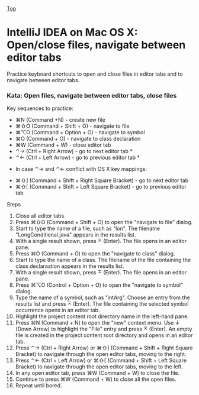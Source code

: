 [Top](README.md)

# IntelliJ IDEA on Mac OS X: Open/close files, navigate between editor tabs

Practice keyboard shortcuts to open and close files in editor tabs and to navigate between editor tabs.

### Kata: Open files, navigate between editor tabs, close files

Key sequences to practice:

- ⌘N (Command +N) - create new file
- ⌘⇧O (Command + Shift + O) - navigate to file
- ⌘⌥O (Command + Option + O) - navigate to symbol
- ⌘O (Command + O) - navigate to class declaration
- ⌘W (Command + W) - close editor tab
- ⌃→ (Ctrl + Right Arrow) - go to next editor tab *
- ⌃← (Ctrl + Left Arrow) - go to previous editor tab *

* In case ⌃→ and ⌃← conflict with OS X key mappings:

- ⌘⇧] (Command + Shift + Right Square Bracket) - go to next editor tab
- ⌘⇧[ (Command + Shift + Left Square Bracket) - go to previous editor tab

Steps

1. Close all editor tabs.
1. Press ⌘⇧O (Command + Shift + O) to open the "navigate to file" dialog.
1. Start to type the name of a file, such as "lon". The filename "LongConditional.java" appears in the results list.
1. With a single result shown, press ⌅ (Enter). The file opens in an editor pane.
1. Press ⌘O (Command + O) to open the "navigate to class" dialog.
1. Start to type the name of a class. The filename of the file containing the class declaraation appears in the results list.
1. With a single result shown, press ⌅ (Enter). The file opens in an editor pane.
1. Press ⌘⌥O (Control + Option + O) to open the "navigate to symbol" dialog.
1. Type the name of a symbol, such as "intArg". Choose an entry from the results list and press ⌅ (Enter). The file containing the selected symbol occurrence opens in an editor tab.
1. Highlight the project content root directory name in the left-hand pane.
1. Press ⌘N (Command + N) to open the "new" context menu. Use ↓ (Down Arrow) to highlight the "File" entry and press ⌅ (Enter). An empty file is created in the project content root directory and opens in an editor tab.
1. Press ⌃→ (Ctrl + Right Arrow) or ⌘⇧] (Command + Shift + Right Square Bracket) to navigate through the open editor tabs, moving to the right.
1. Press ⌃← (Ctrl + Left Arrow) or ⌘⇧[ (Command + Shift + Left Square Bracket) to navigate through the open editor tabs, moving to the left.
1. In any open editor tab, press ⌘W (Command + W) to close the file.
1. Continue to press ⌘W (Command + W) to close all the open files.
1. Repeat until bored.